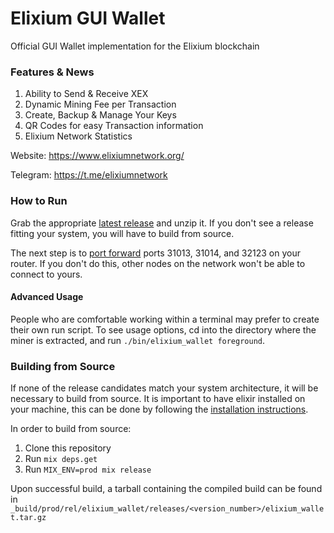 # Elixium GUI Wallet
Official GUI Wallet implementation for the Elixium blockchain


### Features & News
1. Ability to Send & Receive XEX
2. Dynamic Mining Fee per Transaction
3. Create, Backup & Manage Your Keys
4. QR Codes for easy Transaction information
5. Elixium Network Statistics


Website:
https://www.elixiumnetwork.org/

Telegram:
https://t.me/elixiumnetwork

### How to Run

Grab the appropriate [latest release](https://github.com/ElixiumNetwork/elixium_wallet/releases/latest)
and unzip it. If you don't see a release fitting your system, you will
have to build from source.

The next step is to [port forward](https://www.pcworld.com/article/244314/how_to_forward_ports_on_your_router.html)
ports 31013, 31014, and 32123 on your router. If you don't do this, other
nodes on the network won't be able to connect to yours.

#### Advanced Usage

People who are comfortable working within a terminal may prefer to create their own
run script. To see usage options, cd into the directory where the miner is extracted,
and run `./bin/elixium_wallet foreground`.

### Building from Source

If none of the release candidates match your system architecture, it will be
necessary to build from source. It is important to have elixir installed on your
machine, this can be done by following the [installation instructions](https://elixir-lang.org/install.html).

In order to build from source:

1. Clone this repository
2. Run `mix deps.get`
3. Run `MIX_ENV=prod mix release`

Upon successful build, a tarball containing the compiled build can be found
in `_build/prod/rel/elixium_wallet/releases/<version_number>/elixium_wallet.tar.gz`
